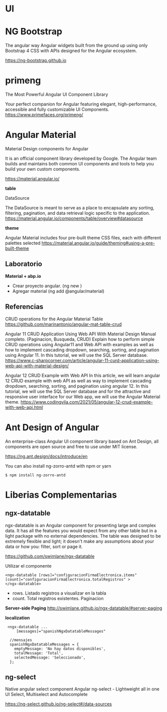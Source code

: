 # UI

# NG Bootstrap 

The angular way
Angular widgets built from the ground up using only Bootstrap 4 CSS with APIs designed for the Angular ecosystem. 

https://ng-bootstrap.github.io

# primeng

The Most Powerful Angular UI Component Library

Your perfect companion for Angular featuring elegant, high-performance, accessible and fully customizable UI Components.
https://www.primefaces.org/primeng/



# Angular Material

Material Design components for Angular

It is an official component library developed by Google. The Angular team builds and maintains both common UI components and tools to help you build your own custom components.

https://material.angular.io/

**table**

DataSource

The DataSource is meant to serve as a place to encapsulate any sorting, filtering, pagination, and data retrieval logic specific to the application.
https://material.angular.io/components/table/overview#datasource


**theme**

Angular Material includes four pre-built theme CSS files, each with different palettes selected
https://material.angular.io/guide/theming#using-a-pre-built-theme


## Laboratorio

**Material + abp.io**

- Crear proyecto angular. (ng new <Nombre-Aplicacion>)
- Agregar material (ng add @angular/material)


## Referencias

 CRUD operations for the Angular Material Table 
https://github.com/marinantonio/angular-mat-table-crud

Angular 11 CRUD Application Using Web API With Material Design
Manual completo. (Paginacion, Busqueda, CRUD)
Explain how to perform simple CRUD operations using Angular11 and Web API with examples as well as how to implement cascading dropdown, searching, sorting, and pagination using Angular 11. In this tutorial, we will use the SQL Server database. 
https://www.c-sharpcorner.com/article/angular-11-curd-application-using-web-api-with-material-design/

Angular 12 CRUD Example with Web API 
In this article, we will learn angular 12 CRUD example with web API as well as way to implement cascading dropdown, searching, sorting, and pagination using angular 12. In this tutorial, we will use the SQL Server database and for the attractive and responsive user interface for our Web app, we will use the Angular Material theme. 
https://www.codingvila.com/2021/05/angular-12-crud-example-with-web-api.html

# Ant Design of Angular

An enterprise-class Angular UI component library based on Ant Design, all components are open source and free to use under MIT license.

https://ng.ant.design/docs/introduce/en


You can also install ng-zorro-antd with npm or yarn

```
$ npm install ng-zorro-antd
```

# Liberias Complementarias

## ngx-datatable

ngx-datatable is an Angular component for presenting large and complex data. It has all the features you would expect from any other table but in a light package with no external dependencies. The table was designed to be extremely flexible and light; it doesn't make any assumptions about your data or how you: filter, sort or page it.

https://github.com/swimlane/ngx-datatable


Utilizar el componente 

```
<ngx-datatable [rows]="configuracionFirmaElectronica.items" [count]="configuracionFirmaElectronica.totalRegistros" >
</ngx-datatable>
```
- rows. Listado registros a visualizar en la tabla
- count. Total registros existentes. Paginacion

**Server-side Paging**
http://swimlane.github.io/ngx-datatable/#server-paging


**localization**

```
 <ngx-datatable ... 
     [messages]="spanishNgxDatatableMessages"
```
	 
```
  //mensajes
  spanishNgxDatatableMessages = {
    emptyMessage: 'No hay datos disponibles',
    totalMessage: 'Total',
    selectedMessage: 'Seleccionado',
  };

```

## ng-select

Native angular select component 
Angular ng-select - Lightweight all in one UI Select, Multiselect and Autocomplete

https://ng-select.github.io/ng-select#/data-sources
